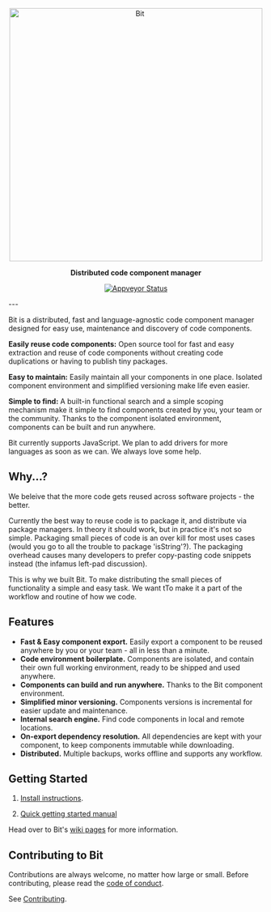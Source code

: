 <p align="center">
  <a href="https://bitsrc.io/">
    <img alt="Bit" src="https://s29.postimg.org/q9flqqoif/cover_github_1.png" width="500">
  </a>
</p>

<p align="center">
<b>Distributed code component manager</b>
</p>
<p align="center">
  <a href="https://ci.appveyor.com/project/TeamBit/bit"><img alt="Appveyor Status" src="https://ci.appveyor.com/api/projects/status/pr2caxu6awb387lr?svg=true"></a>
</p>
---

Bit is a distributed, fast and language-agnostic code component manager designed for easy use, maintenance and discovery of code components.

**Easily reuse code components:** Open source tool for fast and easy extraction and reuse of code components without creating code duplications or having to publish tiny packages.

**Easy to maintain:** Easily maintain all your components in one place. Isolated component environment and simplified versioning make life even easier.

**Simple to find:** A built-in functional search and a simple scoping mechanism make it simple to find components created by you, your team or the community. Thanks to the component isolated environment, components can be built and run anywhere.

Bit currently supports JavaScript. We plan to add drivers for more languages as soon as we can. We always love some help.

## Why...?

We beleive that the more code gets reused across software projects - the better.

Currently the best way to reuse code is to package it, and distribute via package managers. 
In theory it should work, but in practice it's not so simple. Packaging small pieces of code is an over
kill for most uses cases (would you go to all the trouble to package 'isString'?). The packaging
overhead causes many developers to prefer copy-pasting code snippets instead (the infamus left-pad
discussion). 

This is why we built Bit. To make distributing the small pieces of functionality a simple and easy
task. We want tTo make it a part of the workflow and routine of how we code.

## Features

* **Fast & Easy component export.** Easily export a component to be reused anywhere by you or your team - all in less than a minute.
* **Code environment boilerplate.** Components are isolated, and contain their own full working environment, ready to be shipped and used anywhere.
* **Components can build and run anywhere.** Thanks to the Bit component environment. 
* **Simplified minor versioning.** Components versions is incremental for easier update and maintenance.
* **Internal search engine.** Find code components in local and remote locations.
* **On-export dependency resolution.** All dependencies are kept with your component, to keep components immutable while downloading.
* **Distributed.** Multiple backups, works offline and supports any workflow.

## Getting Started

1. [Install instructions](https://github.com/teambit/bit/wiki/Install).

2. [Quick getting started manual](https://github.com/teambit/bit/wiki/Getting-Started)

Head over to Bit's [wiki pages](https://github.com/teambit/bit/wiki) for more information.

## Contributing to Bit

Contributions are always welcome, no matter how large or small. Before contributing, please read the [code of conduct](CODE_OF_CONDUCT.md).

See [Contributing](CONTRIBUTING.md).
